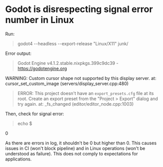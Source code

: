 
# Godot is disrespecting signal error number in Linux

Run:

> godot4 --headless --export-release "Linux/X11" junk/

Error output:

> Godot Engine v4.1.2.stable.nixpkgs.399c9dc39 - https://godotengine.org
 
WARNING: Custom cursor shape not supported by this display server.
     at: cursor_set_custom_image (servers/display_server.cpp:480)
> ERROR: This project doesn't have an `export_presets.cfg` file at its root.
> Create an export preset from the "Project > Export" dialog and try again.
>   at: _fs_changed (editor/editor_node.cpp:1003)

Then, check for signal error:

> echo $

0

As there are errors in log, it shouldn't be 0 but higher than 0. This causes issues in CI (won't block pipeline) and in Linux operations (won't be understood as failure). This does not comply to expectations for applications.